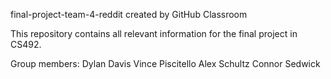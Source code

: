 final-project-team-4-reddit created by GitHub Classroom

This repository contains all relevant information for the final project in CS492.

Group members:
Dylan Davis
Vince Piscitello
Alex Schultz
Connor Sedwick
